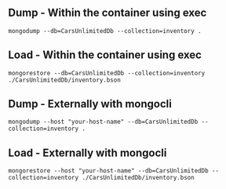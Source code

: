 ## Dump - Within the container using exec
`mongodump --db=CarsUnlimitedDb --collection=inventory .`

## Load - Within the container using exec
`mongorestore --db=CarsUnlimitedDb --collection=inventory ./CarsUnlimitedDb/inventory.bson`

## Dump - Externally with mongocli
`mongodump --host "your-host-name" --db=CarsUnlimitedDb --collection=inventory .`

## Load - Externally with mongocli
`mongorestore --host "your-host-name" --db=CarsUnlimitedDb --collection=inventory ./CarsUnlimitedDb/inventory.bson`
